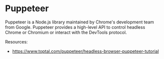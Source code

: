 # Puppeteer

Puppeteer is a Node.js library maintained by Chrome's development team from Google. Puppeteer provides a high-level API to control headless Chrome or Chromium or interact with the DevTools protocol.


Resources:
- https://www.toptal.com/puppeteer/headless-browser-puppeteer-tutorial
